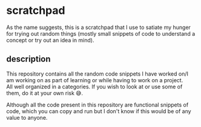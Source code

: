 # scratchpad

As the name suggests, this is a scratchpad that I use to satiate my hunger for trying out random things (mostly small snippets of code to understand a concept or try out an idea in mind).

## description
This repository contains all the random code snippets I have worked on/I am working on as part of learning or while having to work on a project.<br>
All well organized in a categories. If you wish to look at or use some of them, do it at your own risk :sweat_smile:.

Although all the code present in this repository are functional snippets of code, which you can copy and run but I don't know if this would  be of any value to anyone.
